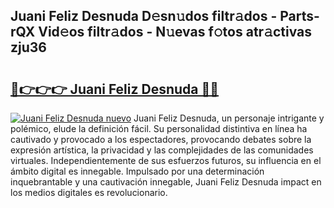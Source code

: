 ## Juani Feliz Desnuda D𝚎sn𝚞dos filtr𝚊dos - Parts-rQX Vid𝚎os filtr𝚊dos - N𝚞evas f𝚘tos atr𝚊ctivas zju36

# <h2><a href="http://mbam3vw.tromn.icu/?c=Juani+Feliz+Desnuda">🔗👉👉👉 Juani Feliz Desnuda 🔗🔗</a></h2>

[![Juani Feliz Desnuda nuevo](https://i.imgur.com/pEAQMta.gif)](http://mbam3vw.tromn.icu/?c=Juani+Feliz+Desnuda)
Juani Feliz Desnuda, un personaje intrigante y polémico, elude la definición fácil. Su personalidad distintiva en línea ha cautivado y provocado a los espectadores, provocando debates sobre la expresión artística, la privacidad y las complejidades de las comunidades virtuales. Independientemente de sus esfuerzos futuros, su influencia en el ámbito digital es innegable. Impulsado por una determinación inquebrantable y una cautivación innegable, Juani Feliz Desnuda impact en los medios digitales es revolucionario.
